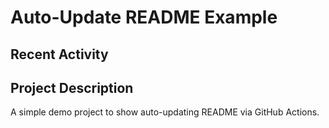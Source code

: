 # Auto-Update README Example

## Recent Activity
<!-- BEGIN RECENT_ACTIVITY -->
<!-- END RECENT_ACTIVITY -->

## Project Description
A simple demo project to show auto-updating README via GitHub Actions.
